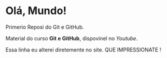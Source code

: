 # Olá, Mundo!
 Primerio Reposi do Git e GitHub.
 
 Material do curso **Git e GitHub**, dispovinel no  *Youtube*.
 
 Essa linha eu alterei diretemente no site.  QUE IMPRESSIONATE !



